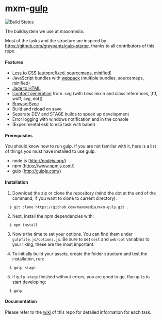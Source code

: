 # mxm-[gulp](https://github.com/gulpjs/gulp)
[![Build Status](https://travis-ci.org/maxomedia/mxm-gulp.svg?branch=develop)](https://travis-ci.org/maxomedia/mxm-gulp)

The buildsystem we use at maxomedia.

Most of the tasks and the structure are inspired by https://github.com/greypants/gulp-starter, thanks to all contributors of this repo.

#### Features
- [Less to CSS](https://github.com/plus3network/gulp-less) ([autoprefixed](https://github.com/sindresorhus/gulp-autoprefixer), [sourcemaps](https://github.com/floridoo/gulp-sourcemaps), [minified](https://github.com/jonathanepollack/gulp-minify-css/blob/master/package.json))
- JavaScript bundles with [webpack](https://github.com/webpack/webpack) (multiple bundles, sourcemaps, minified)
- [Jade to HTML](https://github.com/phated/gulp-jade)
- [Iconfont generation](https://github.com/backflip/gulp-iconfont-css) from .svg (with Less mixin and class references, [ttf, woff, svg, eot])
- [BrowserSync](https://github.com/BrowserSync/browser-sync)
- Build and reload on save
- Separate DEV and STAGE builds to speed up development
- Error logging with windows notification and in the console
- (Experimental es6 to es5 task with babel)

#### Prerequisites
You should know how to run gulp. If you are not familiar with it, here is a list of things you must have installed to use gulp.
- node.js (http://nodejs.org/)
- npm (https://www.npmjs.com/)
- gulp (http://gulpjs.com/)

#### Installation
1. Download the zip or clone the repository (mind the dot at the end of the command, if you want to clone to current     directory):
  ```shell
    $ git clone https://github.com/maxomedia/mxm-gulp.git .
  ```

2. Next, install the npm dependencies with:
  ```shell
    $ npm install
  ```

3.  Now's the time to set your options. You can find them under `gulpfile.js/options.js`. Be sure to set `dest` and `webroot` variables to your liking, these are the most important.

4.  To initially build your assets, create the folder structure and test the installation, run:
  ```shell
    $ gulp stage
  ```

5. If `gulp stage` finished without errors, you are good to go. Run `gulp` to start developing:
  ```shell
    $ gulp
  ```

#### Documentation
Please refer to the [wiki](https://github.com/maxomedia/mxm-gulp/wiki) of this repo for detailed information for each task.
